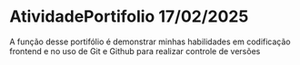 # AtividadePortifolio 17/02/2025

A função desse portifólio é demonstrar minhas habilidades em codificação frontend e no uso de Git e Github para realizar controle de versões